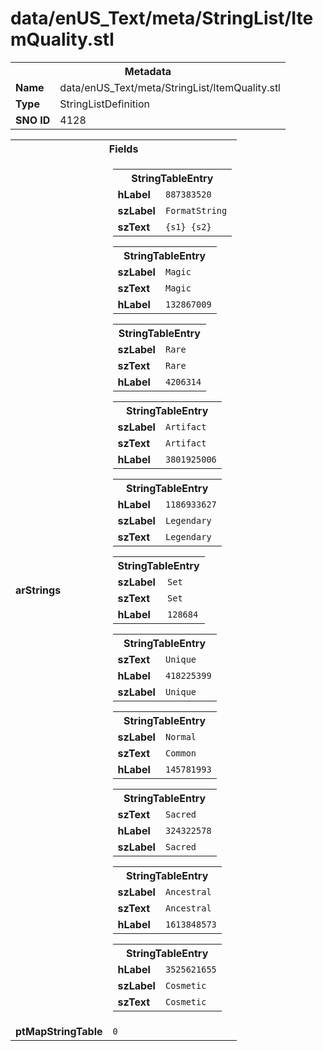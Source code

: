 <h1>data/enUS_Text/meta/StringList/ItemQuality.stl</h1><table><tr><th colspan="100%">Metadata</th></tr><tr><td><b>Name</b></td><td>data/enUS_Text/meta/StringList/ItemQuality.stl</td></tr><tr><td><b>Type</b></td><td>StringListDefinition</td></tr><tr><td><b>SNO ID</b></td><td>4128</td></tr></table>

<table><tr><th colspan="100%">Fields</th></tr><tr><td><b>arStrings</b></td><td><table><tr><th colspan="100%">StringTableEntry</th></tr><tr><td><b>hLabel</b></td><td><code>887383520</code></td></tr><tr><td><b>szLabel</b></td><td><code>FormatString</code></td></tr><tr><td><b>szText</b></td><td><code>{s1} {s2}</code></td></tr></table>


<table><tr><th colspan="100%">StringTableEntry</th></tr><tr><td><b>szLabel</b></td><td><code>Magic</code></td></tr><tr><td><b>szText</b></td><td><code>Magic</code></td></tr><tr><td><b>hLabel</b></td><td><code>132867009</code></td></tr></table>


<table><tr><th colspan="100%">StringTableEntry</th></tr><tr><td><b>szLabel</b></td><td><code>Rare</code></td></tr><tr><td><b>szText</b></td><td><code>Rare</code></td></tr><tr><td><b>hLabel</b></td><td><code>4206314</code></td></tr></table>


<table><tr><th colspan="100%">StringTableEntry</th></tr><tr><td><b>szLabel</b></td><td><code>Artifact</code></td></tr><tr><td><b>szText</b></td><td><code>Artifact</code></td></tr><tr><td><b>hLabel</b></td><td><code>3801925006</code></td></tr></table>


<table><tr><th colspan="100%">StringTableEntry</th></tr><tr><td><b>hLabel</b></td><td><code>1186933627</code></td></tr><tr><td><b>szLabel</b></td><td><code>Legendary</code></td></tr><tr><td><b>szText</b></td><td><code>Legendary</code></td></tr></table>


<table><tr><th colspan="100%">StringTableEntry</th></tr><tr><td><b>szLabel</b></td><td><code>Set</code></td></tr><tr><td><b>szText</b></td><td><code>Set</code></td></tr><tr><td><b>hLabel</b></td><td><code>128684</code></td></tr></table>


<table><tr><th colspan="100%">StringTableEntry</th></tr><tr><td><b>szText</b></td><td><code>Unique</code></td></tr><tr><td><b>hLabel</b></td><td><code>418225399</code></td></tr><tr><td><b>szLabel</b></td><td><code>Unique</code></td></tr></table>


<table><tr><th colspan="100%">StringTableEntry</th></tr><tr><td><b>szLabel</b></td><td><code>Normal</code></td></tr><tr><td><b>szText</b></td><td><code>Common</code></td></tr><tr><td><b>hLabel</b></td><td><code>145781993</code></td></tr></table>


<table><tr><th colspan="100%">StringTableEntry</th></tr><tr><td><b>szText</b></td><td><code>Sacred</code></td></tr><tr><td><b>hLabel</b></td><td><code>324322578</code></td></tr><tr><td><b>szLabel</b></td><td><code>Sacred</code></td></tr></table>


<table><tr><th colspan="100%">StringTableEntry</th></tr><tr><td><b>szLabel</b></td><td><code>Ancestral</code></td></tr><tr><td><b>szText</b></td><td><code>Ancestral</code></td></tr><tr><td><b>hLabel</b></td><td><code>1613848573</code></td></tr></table>


<table><tr><th colspan="100%">StringTableEntry</th></tr><tr><td><b>hLabel</b></td><td><code>3525621655</code></td></tr><tr><td><b>szLabel</b></td><td><code>Cosmetic</code></td></tr><tr><td><b>szText</b></td><td><code>Cosmetic</code></td></tr></table>


</td></tr><tr><td><b>ptMapStringTable</b></td><td><code>0</code></td></tr></table>

